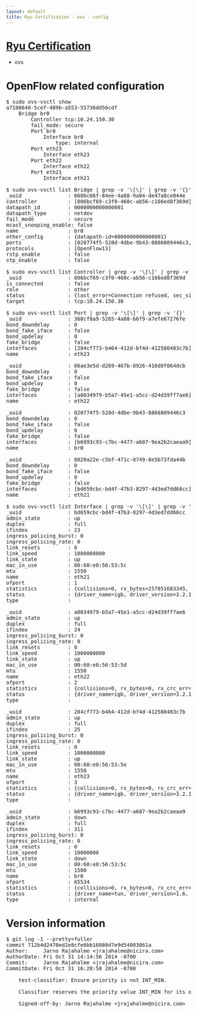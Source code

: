 ```yaml
---
layout: default
title: Ryu Certification - ovs - config
---
```

# [Ryu Certification](http://osrg.github.io/ryu/certification.html)
* ovs 

# OpenFlow related configuration
<pre>
$ sudo ovs-vsctl show
a7108640-5cef-489b-a553-55736dd56cdf
    Bridge br0
        Controller tcp:10.24.150.30
        fail_mode: secure
        Port br0
            Interface br0
                type: internal
        Port eth23
            Interface eth23
        Port eth22
            Interface eth22
        Port eth21
            Interface eth21

$ sudo ovs-vsctl list Bridge | grep -v '\[\]' | grep -v '{}'
_uuid               : 6686c06f-84ee-4a88-9a04-de47a8ce044e
controller          : [806bcf69-c3f0-460c-ab56-c166ed8f369d]
datapath_id         : 0000000000000001
datapath_type       : netdev
fail_mode           : secure
mcast_snooping_enable: false
name                : br0
other_config        : {datapath-id=0000000000000001}
ports               : [020774f5-528d-4dbe-9b43-8866809446c3, 368cf8a9-5265-4a88-b6f9-a7efe67276fe, 66ae3e5d-d269-467b-8926-410d0f064dcb, 8020a22e-c5bf-471c-8749-8e5b73fda44b]
protocols           : [OpenFlow13]
rstp_enable         : false
stp_enable          : false

$ sudo ovs-vsctl list Controller | grep -v '\[\]' | grep -v '{}'
_uuid               : 806bcf69-c3f0-460c-ab56-c166ed8f369d
is_connected        : false
role                : other
status              : {last_error=Connection refused, sec_since_connect=681, sec_since_disconnect=5, state=BACKOFF}
target              : tcp:10.24.150.30

$ sudo ovs-vsctl list Port | grep -v '\[\]' | grep -v '{}'
_uuid               : 368cf8a9-5265-4a88-b6f9-a7efe67276fe
bond_downdelay      : 0
bond_fake_iface     : false
bond_updelay        : 0
fake_bridge         : false
interfaces          : [284cf773-b464-412d-bf4d-412580483c7b]
name                : eth23

_uuid               : 66ae3e5d-d269-467b-8926-410d0f064dcb
bond_downdelay      : 0
bond_fake_iface     : false
bond_updelay        : 0
fake_bridge         : false
interfaces          : [a0034979-b5a7-45e1-a5cc-d24d39ff7ae6]
name                : eth22

_uuid               : 020774f5-528d-4dbe-9b43-8866809446c3
bond_downdelay      : 0
bond_fake_iface     : false
bond_updelay        : 0
fake_bridge         : false
interfaces          : [b6993c93-c7bc-4477-a607-9ea2b2caeaa9]
name                : br0

_uuid               : 8020a22e-c5bf-471c-8749-8e5b73fda44b
bond_downdelay      : 0
bond_fake_iface     : false
bond_updelay        : 0
fake_bridge         : false
interfaces          : [bd659cbc-bd4f-47b3-8297-4d3ed7dd68cc]
name                : eth21

$ sudo ovs-vsctl list Interface | grep -v '\[\]' | grep -v '{}'
_uuid               : bd659cbc-bd4f-47b3-8297-4d3ed7dd68cc
admin_state         : up
duplex              : full
ifindex             : 23
ingress_policing_burst: 0
ingress_policing_rate: 0
link_resets         : 0
link_speed          : 1000000000
link_state          : up
mac_in_use          : 00:60:e0:56:53:5c
mtu                 : 1550
name                : eth21
ofport              : 1
statistics          : {collisions=0, rx_bytes=257851683345, rx_crc_err=0, rx_dropped=0, rx_errors=0, rx_frame_err=0, rx_over_err=0, rx_packets=172006688, tx_bytes=0, tx_dropped=0, tx_errors=0, tx_packets=0}
status              : {driver_name=igb, driver_version=3.2.10-k, firmware_version=2.10-9}
type                : 

_uuid               : a0034979-b5a7-45e1-a5cc-d24d39ff7ae6
admin_state         : up
duplex              : full
ifindex             : 24
ingress_policing_burst: 0
ingress_policing_rate: 0
link_resets         : 0
link_speed          : 1000000000
link_state          : up
mac_in_use          : 00:60:e0:56:53:5d
mtu                 : 1550
name                : eth22
ofport              : 2
statistics          : {collisions=0, rx_bytes=0, rx_crc_err=0, rx_dropped=0, rx_errors=0, rx_frame_err=0, rx_over_err=0, rx_packets=0, tx_bytes=158104696352, tx_dropped=0, tx_errors=0, tx_packets=105450862}
status              : {driver_name=igb, driver_version=3.2.10-k, firmware_version=2.10-9}
type                : 

_uuid               : 284cf773-b464-412d-bf4d-412580483c7b
admin_state         : up
duplex              : full
ifindex             : 25
ingress_policing_burst: 0
ingress_policing_rate: 0
link_resets         : 0
link_speed          : 1000000000
link_state          : up
mac_in_use          : 00:60:e0:56:53:5e
mtu                 : 1550
name                : eth23
ofport              : 3
statistics          : {collisions=0, rx_bytes=0, rx_crc_err=0, rx_dropped=0, rx_errors=0, rx_frame_err=0, rx_over_err=0, rx_packets=0, tx_bytes=13770675000, tx_dropped=0, tx_errors=0, tx_packets=9180450}
status              : {driver_name=igb, driver_version=3.2.10-k, firmware_version=2.10-9}
type                : 

_uuid               : b6993c93-c7bc-4477-a607-9ea2b2caeaa9
admin_state         : down
duplex              : full
ifindex             : 311
ingress_policing_burst: 0
ingress_policing_rate: 0
link_resets         : 0
link_speed          : 10000000
link_state          : down
mac_in_use          : 00:60:e0:56:53:5c
mtu                 : 1500
name                : br0
ofport              : 65534
statistics          : {collisions=0, rx_bytes=0, rx_crc_err=0, rx_dropped=0, rx_errors=0, rx_frame_err=0, rx_over_err=0, rx_packets=0, tx_bytes=0, tx_dropped=0, tx_errors=0, tx_packets=0}
status              : {driver_name=tun, driver_version=1.6, firmware_version=N/A}
type                : internal
</pre>

# Version information
<pre>
$ git log -1 --pretty=fuller
commit 712b4d2470ed2e8cfe6bb16080d7e9d54003061a
Author:     Jarno Rajahalme &lt;jrajahalme@nicira.com&gt;
AuthorDate: Fri Oct 31 14:14:56 2014 -0700
Commit:     Jarno Rajahalme &lt;jrajahalme@nicira.com&gt;
CommitDate: Fri Oct 31 16:28:58 2014 -0700

    test-classifier: Ensure priority is not INT_MIN.
    
    Classifier reserves the priority value INT_MIN for its own use.
    
    Signed-off-by: Jarno Rajahalme &lt;jrajahalme@nicira.com&gt;
</pre>
